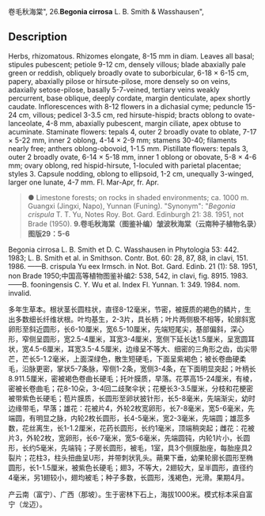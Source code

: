 卷毛秋海棠",
26.**Begonia cirrosa** L. B. Smith & Wasshausen",

## Description
Herbs, rhizomatous. Rhizomes elongate, 8-15 mm in diam. Leaves all basal; stipules pubescent; petiole 9-12 cm, densely villous; blade abaxially pale green or reddish, obliquely broadly ovate to suborbicular, 6-18 × 6-15 cm, papery, abaxially pilose or hirsute-pilose, more densely so on veins, adaxially setose-pilose, basally 5-7-veined, tertiary veins weakly percurrent, base oblique, deeply cordate, margin denticulate, apex shortly caudate. Inflorescences with 8-12 flowers in a dichasial cyme; peduncle 15-24 cm, villous; pedicel 3-3.5 cm, red hirsute-hispid; bracts oblong to ovate-lanceolate, 4-8 mm, abaxially pubescent, margin ciliate, apex obtuse to acuminate. Staminate flowers: tepals 4, outer 2 broadly ovate to oblate, 7-17 × 5-22 mm, inner 2 oblong, 4-14 × 2-9 mm; stamens 30-40; filaments nearly free; anthers oblong-obovoid, 1-1.5 mm. Pistillate flowers: tepals 3, outer 2 broadly ovate, 6-14 × 5-18 mm, inner 1 oblong or obovate, 5-8 × 4-6 mm; ovary oblong, red hispid-hirsute, 1-loculed with parietal placentae; styles 3. Capsule nodding, oblong to ellipsoid, 1-2 cm, unequally 3-winged, larger one lunate, 4-7 mm. Fl. Mar-Apr, fr. Apr.

> ● Limestone forests; on rocks in shaded environments; ca. 1000 m. Guangxi (Jingxi, Napo), Yunnan (Funing).
  "Synonym": "*Begonia crispula* T. T. Yu, Notes Roy. Bot. Gard. Edinburgh 21: 38. 1951, not Brade (1950).
**9.卷毛秋海棠（图鉴补编）皱波秋海棠（云南种子植物名录）图版29：5-6**

Begonia cirrosa L. B. Smith et D. C. Wasshausen in Phytologia 53: 442. 1983; L. B. Smith et al. in Smithson. Contr. Bot. 60: 28, 87, 88, in clavi, 151. 1986. ——B. crispula Yu eex Irmsch. in Not. Bot. Gard. Edinb. 21 (1): 58. 1951, non Brade 1950;中国高等植物图鉴补编2: 538, 542, in clavi, fig. 8915. 1983.——B. fooningensis C. Y. Wu et al. Index Fl. Yunnan. 1: 349. 1984. nom. invalid.

多年生草本。根状茎长圆柱状，直径8-12毫米，节密，被膜质的褐色的鳞片，生出多数细长纤维状根。叶均基生，2-3片，具长柄；叶片两侧极不相等，轮廓斜宽卵形至斜近圆形，长6-10厘米，宽6.5-10厘米，先端短尾尖，基部偏斜，深心形，窄侧呈圆形，宽2.5-4厘米，耳宽3-4厘米，宽侧下延长达1.5厘米，呈宽圆耳状，宽4.5-6厘米，耳宽3.5-4.5厘米，边缘呈不等大、细密的三角形之齿，齿尖带芒，芒长5-1.2毫米，上面深绿色，散生短硬毛，下面呈紫褐色；被长卷曲硬柔毛，沿脉更密，掌状5-7条脉，窄侧1-2条，宽侧3-4条，在下面明显突起；叶柄长8.911.5厘米，密被褐色卷曲长硬毛；托叶膜质，早落。花葶高15-24厘米，有棱，密被长卷曲毛；花8-10朵，3-4回二歧聚伞状；花梗长3-3.5厘米，分枝和花梗密被带紫色长硬毛；苞片膜质，长圆形至卵状披针形，长5-8毫米，先端渐尖，幼时边缘带毛，早落；雄花：花被片4，外轮2枚宽卵形，长7-8毫米，宽5-6毫米，先端圆，有明显之脉，内轮2枚长圆形，长4-5毫米，宽2-3毫米，先端圆；雄蕊多数，花丝离生，长1-1.2厘米，花药长圆形，长约1毫米，顶端稍突起；雌花：花被片3，外轮2枚，宽卵形，长6-7毫米，宽5-6毫米，先端圆钝，内轮1片小，长圆形，长约5毫米，先端钝；子房长圆形，被毛，1室，具3个侧膜胎座，每胎座具2裂片；花柱3，柱头扭曲呈U形，并带刺状乳头。蒴果下垂，幼果轮廓长圆形至椭圆形，长1-1.5厘米，被紫色长硬毛；翅3，不等大，2翅较大，呈半圆形，直径约4毫米，另1翅较小，翅均被毛；种子多数，长圆形，浅褐色，光滑。果期4月。

产云南（富宁）、广西（那坡）。生于密林下石上，海拔1000米。模式标本采自富宁（龙迈）。
